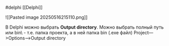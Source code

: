 #delphi [[Delphi]]

![[Pasted image 20250516215110.png]]

В Delphi можно выбрать **Output directory**. Можно выбрать полный путь или bin\ - т.е. папка проекта, а в ней папка bin (.exe файл)
Project—>Options—>Output directory